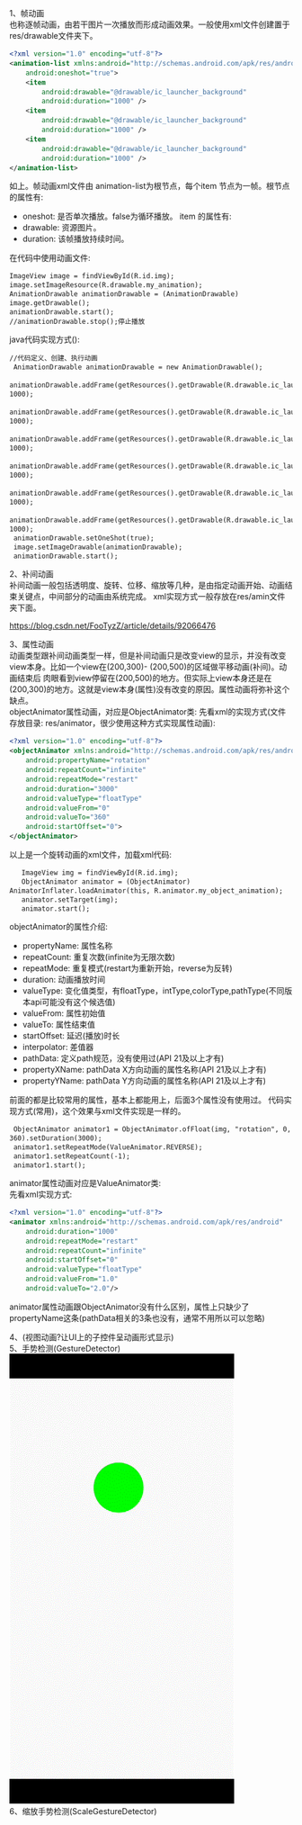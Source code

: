 1、帧动画  
也称逐帧动画，由若干图片一次播放而形成动画效果。一般使用xml文件创建置于res/drawable文件夹下。
```xml
<?xml version="1.0" encoding="utf-8"?>
<animation-list xmlns:android="http://schemas.android.com/apk/res/android"
    android:oneshot="true">
    <item
        android:drawable="@drawable/ic_launcher_background"
        android:duration="1000" />
    <item
        android:drawable="@drawable/ic_launcher_background"
        android:duration="1000" />
    <item
        android:drawable="@drawable/ic_launcher_background"
        android:duration="1000" />
</animation-list>
```
如上。帧动画xml文件由 animation-list为根节点，每个item 节点为一帧。根节点的属性有:
* oneshot: 是否单次播放。false为循环播放。
item 的属性有:
* drawable: 资源图片。
* duration: 该帧播放持续时间。

在代码中使用动画文件:
```
ImageView image = findViewById(R.id.img);
image.setImageResource(R.drawable.my_animation);
AnimationDrawable animationDrawable = (AnimationDrawable) image.getDrawable();
animationDrawable.start();
//animationDrawable.stop();停止播放
```

java代码实现方式(): 
```
//代码定义、创建、执行动画
 AnimationDrawable animationDrawable = new AnimationDrawable();
 animationDrawable.addFrame(getResources().getDrawable(R.drawable.ic_launcher_background), 1000);
 animationDrawable.addFrame(getResources().getDrawable(R.drawable.ic_launcher_background), 1000);
 animationDrawable.addFrame(getResources().getDrawable(R.drawable.ic_launcher_background), 1000);
 animationDrawable.addFrame(getResources().getDrawable(R.drawable.ic_launcher_background), 1000);
 animationDrawable.addFrame(getResources().getDrawable(R.drawable.ic_launcher_background), 1000);
 animationDrawable.addFrame(getResources().getDrawable(R.drawable.ic_launcher_background), 1000);
 animationDrawable.setOneShot(true);
 image.setImageDrawable(animationDrawable);
 animationDrawable.start();
```
2、补间动画   
补间动画一般包括透明度、旋转、位移、缩放等几种，是由指定动画开始、动画结束关键点，中间部分的动画由系统完成。
xml实现方式一般存放在res/amin文件夹下面。  

https://blog.csdn.net/FooTyzZ/article/details/92066476     

3、属性动画  
动画类型跟补间动画类型一样，但是补间动画只是改变view的显示，并没有改变view本身。比如一个view在(200,300)- (200,500)的区域做平移动画(补间)。动画结束后
肉眼看到view停留在(200,500)的地方。但实际上view本身还是在(200,300)的地方。这就是view本身(属性)没有改变的原因。属性动画将弥补这个缺点。   
objectAnimator属性动画，对应是ObjectAnimator类:
先看xml的实现方式(文件存放目录: res/animator，很少使用这种方式实现属性动画):
```xml
<?xml version="1.0" encoding="utf-8"?>
<objectAnimator xmlns:android="http://schemas.android.com/apk/res/android"
    android:propertyName="rotation"
    android:repeatCount="infinite"
    android:repeatMode="restart"
    android:duration="3000"
    android:valueType="floatType"
    android:valueFrom="0"
    android:valueTo="360"
    android:startOffset="0">
</objectAnimator>
```
以上是一个旋转动画的xml文件，加载xml代码:
```
   ImageView img = findViewById(R.id.img);
   ObjectAnimator animator = (ObjectAnimator) AnimatorInflater.loadAnimator(this, R.animator.my_object_animation);
   animator.setTarget(img);
   animator.start();
```
objectAnimator的属性介绍:
* propertyName: 属性名称
* repeatCount: 重复次数(infinite为无限次数)
* repeatMode: 重复模式(restart为重新开始，reverse为反转)
* duration: 动画播放时间
* valueType: 变化值类型，有floatType，intType,colorType,pathType(不同版本api可能没有这个候选值)
* valueFrom: 属性初始值
* valueTo: 属性结束值
* startOffset: 延迟(播放)时长
* interpolator: 差值器
* pathData: 定义path规范，没有使用过(API 21及以上才有)
* propertyXName: pathData X方向动画的属性名称(API 21及以上才有)
* propertyYName: pathData Y方向动画的属性名称(API 21及以上才有)

前面的都是比较常用的属性，基本上都能用上，后面3个属性没有使用过。
代码实现方式(常用)，这个效果与xml文件实现是一样的。
```
 ObjectAnimator animator1 = ObjectAnimator.ofFloat(img, "rotation", 0, 360).setDuration(3000);
 animator1.setRepeatMode(ValueAnimator.REVERSE);
 animator1.setRepeatCount(-1);
 animator1.start();
```

animator属性动画对应是ValueAnimator类:  
先看xml实现方式:
```xml
<?xml version="1.0" encoding="utf-8"?>
<animator xmlns:android="http://schemas.android.com/apk/res/android"
    android:duration="1000"
    android:repeatMode="restart"
    android:repeatCount="infinite"
    android:startOffset="0"
    android:valueType="floatType"
    android:valueFrom="1.0"
    android:valueTo="2.0"/>
```
animator属性动画跟ObjectAnimator没有什么区别，属性上只缺少了propertyName这条(pathData相关的3条也没有，通常不用所以可以忽略)


4、(视图动画?让UI上的子控件呈动画形式显示)  
5、手势检测(GestureDetector)   
![](https://github.com/foty/TestLink/blob/master/app/src/main/java/com/example/testlink/animator/demo.gif)   
6、缩放手势检测(ScaleGestureDetector)

